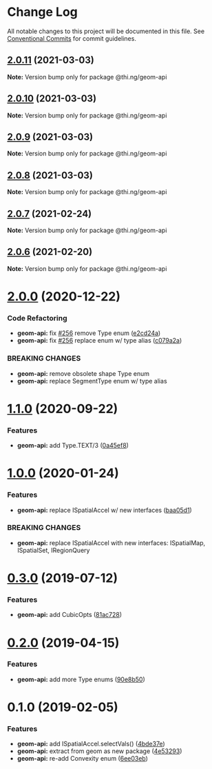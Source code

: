 # Change Log

All notable changes to this project will be documented in this file.
See [Conventional Commits](https://conventionalcommits.org) for commit guidelines.

## [2.0.11](https://github.com/thi-ng/umbrella/compare/@thi.ng/geom-api@2.0.10...@thi.ng/geom-api@2.0.11) (2021-03-03)

**Note:** Version bump only for package @thi.ng/geom-api





## [2.0.10](https://github.com/thi-ng/umbrella/compare/@thi.ng/geom-api@2.0.9...@thi.ng/geom-api@2.0.10) (2021-03-03)

**Note:** Version bump only for package @thi.ng/geom-api





## [2.0.9](https://github.com/thi-ng/umbrella/compare/@thi.ng/geom-api@2.0.8...@thi.ng/geom-api@2.0.9) (2021-03-03)

**Note:** Version bump only for package @thi.ng/geom-api





## [2.0.8](https://github.com/thi-ng/umbrella/compare/@thi.ng/geom-api@2.0.7...@thi.ng/geom-api@2.0.8) (2021-03-03)

**Note:** Version bump only for package @thi.ng/geom-api





## [2.0.7](https://github.com/thi-ng/umbrella/compare/@thi.ng/geom-api@2.0.6...@thi.ng/geom-api@2.0.7) (2021-02-24)

**Note:** Version bump only for package @thi.ng/geom-api





## [2.0.6](https://github.com/thi-ng/umbrella/compare/@thi.ng/geom-api@2.0.5...@thi.ng/geom-api@2.0.6) (2021-02-20)

**Note:** Version bump only for package @thi.ng/geom-api





# [2.0.0](https://github.com/thi-ng/umbrella/compare/@thi.ng/geom-api@1.1.4...@thi.ng/geom-api@2.0.0) (2020-12-22)


### Code Refactoring

* **geom-api:** fix [#256](https://github.com/thi-ng/umbrella/issues/256) remove Type enum ([e2cd24a](https://github.com/thi-ng/umbrella/commit/e2cd24a7fc24af4c2541cd426e5b03431cc8fe86))
* **geom-api:** fix [#256](https://github.com/thi-ng/umbrella/issues/256) replace enum w/ type alias ([c079a2a](https://github.com/thi-ng/umbrella/commit/c079a2ac620ef731429501d88580b4baada98ab6))


### BREAKING CHANGES

* **geom-api:** remove obsolete shape Type enum
* **geom-api:** replace SegmentType enum w/ type alias





# [1.1.0](https://github.com/thi-ng/umbrella/compare/@thi.ng/geom-api@1.0.34...@thi.ng/geom-api@1.1.0) (2020-09-22)


### Features

* **geom-api:** add Type.TEXT/3 ([0a45ef8](https://github.com/thi-ng/umbrella/commit/0a45ef8aa99d3dab1bb98c503cf87d1bef0ab8e2))





# [1.0.0](https://github.com/thi-ng/umbrella/compare/@thi.ng/geom-api@0.3.8...@thi.ng/geom-api@1.0.0) (2020-01-24)

### Features

* **geom-api:** replace ISpatialAccel w/ new interfaces ([baa05d1](https://github.com/thi-ng/umbrella/commit/baa05d1908a940115690cb3d1dd403173061d63a))

### BREAKING CHANGES

* **geom-api:** replace ISpatialAccel with new interfaces:
ISpatialMap, ISpatialSet, IRegionQuery

# [0.3.0](https://github.com/thi-ng/umbrella/compare/@thi.ng/geom-api@0.2.5...@thi.ng/geom-api@0.3.0) (2019-07-12)

### Features

* **geom-api:** add CubicOpts ([81ac728](https://github.com/thi-ng/umbrella/commit/81ac728))

# [0.2.0](https://github.com/thi-ng/umbrella/compare/@thi.ng/geom-api@0.1.12...@thi.ng/geom-api@0.2.0) (2019-04-15)

### Features

* **geom-api:** add more Type enums ([90e8b50](https://github.com/thi-ng/umbrella/commit/90e8b50))

# 0.1.0 (2019-02-05)

### Features

* **geom-api:** add ISpatialAccel.selectVals() ([4bde37e](https://github.com/thi-ng/umbrella/commit/4bde37e))
* **geom-api:** extract from geom as new package ([4e53293](https://github.com/thi-ng/umbrella/commit/4e53293))
* **geom-api:** re-add Convexity enum ([6ee03eb](https://github.com/thi-ng/umbrella/commit/6ee03eb))
